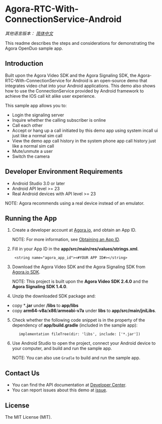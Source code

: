 # Agora-RTC-With-ConnectionService-Android

*其他语言版本： [简体中文](README.zh.md)*

This readme describes the steps and considerations for demonstrating the Agora OpenDuo sample app.

## Introduction

Built upon the Agora Video SDK and the Agora Signaling SDK, the Agora-RTC-With-ConnectionService for Android is an open-source demo that integrates video chat into your Android applications. This demo also shows how to use the ConnectionService provided by Android framework to achieve the IOS call kit alike user experience.

This sample app allows you to:

- Login the signaling server
- Inquire whether the calling subscriber is online
- Call each other
- Accept or hang up a call initiated by this demo app using system incall ui just like a normal sim call
- View the demo app call history in the system phone app call history just like a normal sim call
- Mute/unmute a user
- Switch the camera

## Developer Environment Requirements

- Android Studio 3.0 or later
- Android API level >= 23
- Real Android devices with API level >= 23

NOTE: Agora recommends using a real device instead of an emulator.

## Running the App
1. Create a developer account at [Agora.io](https://dashboard.agora.io/signin/), and obtain an App ID.

   NOTE: For more information, see [Obtaining an App ID](https://docs.agora.io/en/Signaling/key_signaling?platform=All%20Platforms#how-to-get-and-use-an-app-id).

2. Fill in your App ID in the **app/src/main/res/values/strings.xml**.


        <string name="agora_app_id"><#YOUR APP ID#></string>

3. Download the Agora Video SDK and the Agora Signaling SDK from [Agora.io SDK](https://docs.agora.io/en/Agora%20Platform/downloads).

   NOTE: This project is built upon the **Agora Video SDK 2.4.0** and the **Agora Signaling SDK 1.4.0**.

4. Unzip the downloaded SDK package and:

  - copy ***.jar** under **/libs** to **app/libs**
  - copy **arm64-v8a**/**x86**/**armeabi-v7a** under **libs** to **app/src/main/jniLibs**.

5. Check whether the following code snippet is in the property of the dependency of **app/build.gradle** (included in the sample app):

          implementation fileTree(dir: 'libs', include: ['*.jar'])

6. Use Android Studio to open the project, connect your Android device to your computer, and build and run the sample app.

   NOTE: You can also use `Gradle` to build and run the sample app.

## Contact Us

- You can find the API documentation at [Developer Center](https://docs.agora.io/en/).
- You can report issues about this demo at [issue](https://github.com/AgoraIO/Advanced-Video/issues).

## License

The MIT License (MIT).
